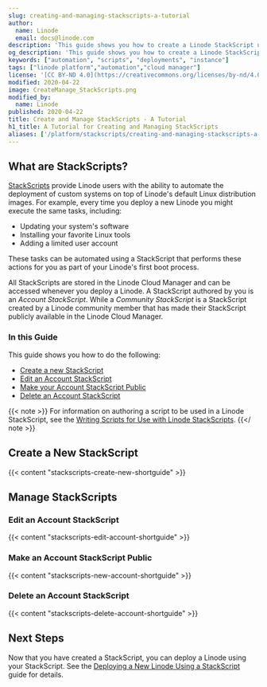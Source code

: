 ```yaml
---
slug: creating-and-managing-stackscripts-a-tutorial
author:
  name: Linode
  email: docs@linode.com
description: 'This guide shows you how to create a Linode StackScript using the Linode Cloud Manager. You will also learn how to perform various tasks, like editing an Account StackScript, making an Account StackScript public, and deleting an Account StackScript. '
og_description: 'This guide shows you how to create a Linode StackScript using the Linode Cloud Manager. You will also learn how to perform various tasks, like editing an Account StackScript, making an Account StackScript public, and deleting an Account StackScript.'
keywords: ["automation", "scripts", "deployments", "instance"]
tags: ["linode platform","automation","cloud manager"]
license: '[CC BY-ND 4.0](https://creativecommons.org/licenses/by-nd/4.0)'
modified: 2020-04-22
image: CreateManage_StackScripts.png
modified_by:
  name: Linode
published: 2020-04-22
title: Create and Manage StackScripts - A Tutorial
h1_title: A Tutorial for Creating and Managing StackScripts
aliases: ['/platform/stackscripts/creating-and-managing-stackscripts-a-tutorial/']
---
```


## What are StackScripts?

[StackScripts](http://linode.com/stackscripts/) provide Linode users with the ability to automate the deployment of custom systems on top of Linode's default Linux distribution images. For example, every time you deploy a new Linode you might execute the same tasks, including:

- Updating your system's software
- Installing your favorite Linux tools
- Adding a limited user account

These tasks can be automated using a StackScript that performs these actions for you as part of your Linode's first boot process.

All StackScripts are stored in the Linode Cloud Manager and can be accessed whenever you deploy a Linode. A StackScript authored by you is an *Account StackScript*. While a *Community StackScript* is a StackScript created by a Linode community member that has made their StackScript publicly available in the Linode Cloud Manager.

### In this Guide

This guide shows you how to do the following:

- [Create a new StackScript](#create-a-new-stackscript)
- [Edit an Account StackScript](#edit-an-account-stackscript)
- [Make your Account StackScript Public](#make-an-account-stackscript-public)
- [Delete an Account StackScript](#delete-an-account-stackscript)

{{< note >}}
For information on authoring a script to be used in a Linode StackScript, see the [Writing Scripts for Use with Linode StackScripts](/docs/platform/stackscripts/writing-scripts-for-use-with-linode-stackscripts-a-tutorial/).
{{</ note >}}

## Create a New StackScript

{{< content "stackscripts-create-new-shortguide" >}}

## Manage StackScripts
### Edit an Account StackScript

{{< content "stackscripts-edit-account-shortguide" >}}

### Make an Account StackScript Public

{{< content "stackscripts-new-account-shortguide" >}}

### Delete an Account StackScript

{{< content "stackscripts-delete-account-shortguide" >}}

## Next Steps

Now that you have created a StackScript, you can deploy a Linode using your StackScript. See the [Deploying a New Linode Using a StackScript](/docs/platform/stackscripts/how-to-deploy-a-new-linode-using-a-stackscript/) guide for details.